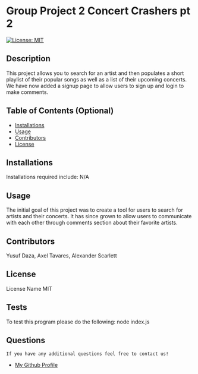 # Group Project 2 Concert Crashers pt 2

  [![License: MIT](https://img.shields.io/badge/License-MIT-yellow.svg)](https://opensource.org/licenses/MIT) 

 ## Description
  This project allows you to search for an artist and then populates a short playlist of their popular songs as well as a list of their upcoming concerts. We have now added a signup page to allow users to sign up and login to make comments.
  
  ## Table of Contents (Optional)
  
  - [Installations](#installations)
  - [Usage](#usage)
  - [Contributors](#contributors)
  - [License](#license)
  
  ## Installations
  Installations required include:
 N/A

  
  ## Usage
  
 The initial goal of this project was to create a tool for users to search for artists and their concerts. It has since grown to allow users to communicate with each other through comments section about their favorite artists.
      
  
  ## Contributors
  
  Yusuf Daza, Axel Tavares, Alexander Scarlett
  
  
 ## License

 License Name MIT
  
  ## Tests
  To test this program please do the following:
node index.js
  
## Questions
    If you have any additional questions feel free to contact us!
  <ul>
        <li> <a href='https://github.com/undefined'> My Github Profile </a> </li>
    </ul>
